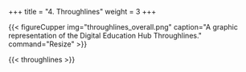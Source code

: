 +++
title = "4. Throughlines"
weight = 3
+++

{{< figureCupper img="throughlines_overall.png" caption="A graphic representation of the Digital Education Hub Throughlines." command="Resize" >}}

{{< throughlines >}}
